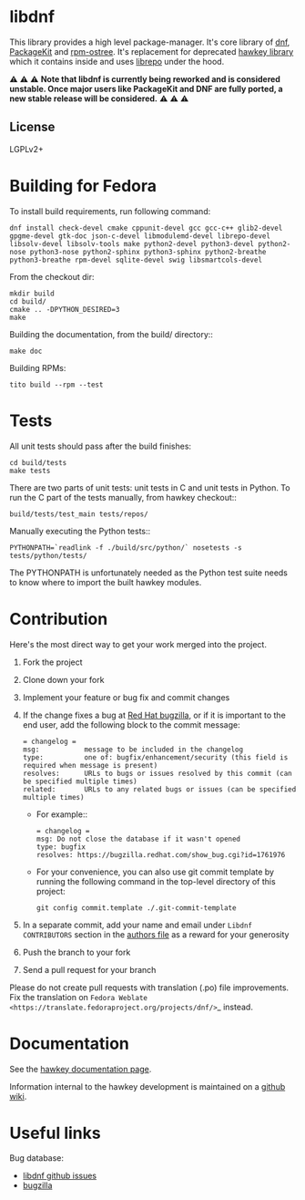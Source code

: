 libdnf
======

This library provides a high level package-manager. It's core library of [dnf](https://github.com/rpm-software-management/dnf), [PackageKit](https://github.com/hughsie/PackageKit) and [rpm-ostree](https://github.com/projectatomic/rpm-ostree). It's replacement for deprecated [hawkey library](https://github.com/rpm-software-management/hawkey) which it contains inside and uses [librepo](https://github.com/rpm-software-management/librepo) under the hood.

:warning: :warning: :warning:
**Note that libdnf is currently being reworked and is
considered unstable. Once major users like PackageKit and
DNF are fully ported, a new stable release will be
considered.**
:warning: :warning: :warning:

License
----

LGPLv2+

Building for Fedora
===================

To install build requirements, run following command:

    dnf install check-devel cmake cppunit-devel gcc gcc-c++ glib2-devel gpgme-devel gtk-doc json-c-devel libmodulemd-devel librepo-devel libsolv-devel libsolv-tools make python2-devel python3-devel python2-nose python3-nose python2-sphinx python3-sphinx python2-breathe python3-breathe rpm-devel sqlite-devel swig libsmartcols-devel

From the checkout dir:

    mkdir build
    cd build/
    cmake .. -DPYTHON_DESIRED=3
    make

Building the documentation, from the build/ directory::

    make doc

Building RPMs:

    tito build --rpm --test

Tests
=====

All unit tests should pass after the build finishes:

    cd build/tests
    make tests

There are two parts of unit tests: unit tests in C and unit tests in Python. To run the C part of the tests manually, from hawkey checkout::

    build/tests/test_main tests/repos/

Manually executing the Python tests::

    PYTHONPATH=`readlink -f ./build/src/python/` nosetests -s tests/python/tests/

The PYTHONPATH is unfortunately needed as the Python test suite needs to know where to import the built hawkey modules.

Contribution
============

Here's the most direct way to get your work merged into the project.

1. Fork the project
1. Clone down your fork
1. Implement your feature or bug fix and commit changes
1. If the change fixes a bug at [Red Hat bugzilla](https://bugzilla.redhat.com/), or if it is important to the end user, add the following block to the commit message:
    
       = changelog =
       msg:           message to be included in the changelog
       type:          one of: bugfix/enhancement/security (this field is required when message is present)
       resolves:      URLs to bugs or issues resolved by this commit (can be specified multiple times)
       related:       URLs to any related bugs or issues (can be specified multiple times)

   * For example::

         = changelog =
         msg: Do not close the database if it wasn't opened
         type: bugfix
         resolves: https://bugzilla.redhat.com/show_bug.cgi?id=1761976

   * For your convenience, you can also use git commit template by running the following command in the top-level directory of this project:

         git config commit.template ./.git-commit-template

1. In a separate commit, add your name and email under ``Libdnf CONTRIBUTORS`` section in the [authors file](https://github.com/rpm-software-management/libdnf/blob/dnf-4-master/README.md) as a reward for your generosity
1. Push the branch to your fork
1. Send a pull request for your branch

Please do not create pull requests with translation (.po) file improvements. Fix the translation on `Fedora Weblate <https://translate.fedoraproject.org/projects/dnf/>`_ instead.

Documentation
=============

See the [hawkey documentation page](http://hawkey.readthedocs.org).

Information internal to the hawkey development is maintained on a [github wiki](https://github.com/rpm-software-management/dnf/wiki#wiki-Contact).

Useful links
============

Bug database:

 * [libdnf github issues](https://github.com/rpm-software-management/libdnf/issues)
 * [bugzilla](https://bugzilla.redhat.com/buglist.cgi?bug_status=NEW&bug_status=ASSIGNED&bug_status=POST&bug_status=MODIFIED&bug_status=ON_DEV&bug_status=ON_QA&bug_status=VERIFIED&bug_status=RELEASE_PENDING&bug_status=CLOSED&component=libdnf&list_id=8513553&product=Fedora&query_format=advanced)
 
